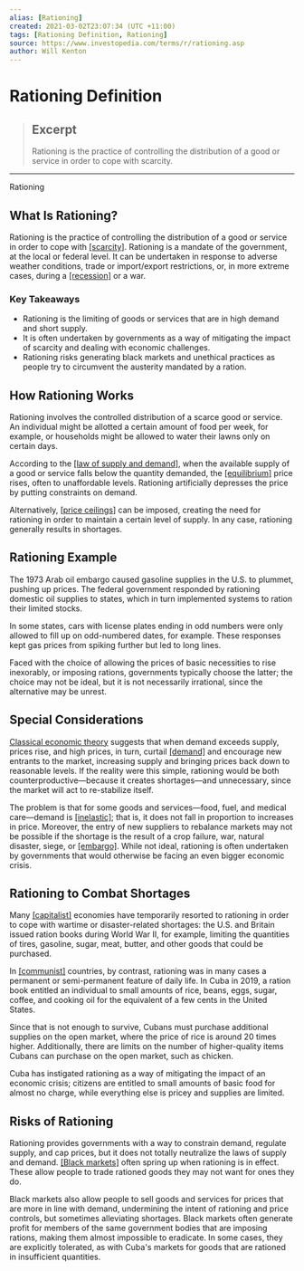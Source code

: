 ```yaml
---
alias: [Rationing]
created: 2021-03-02T23:07:34 (UTC +11:00)
tags: [Rationing Definition, Rationing]
source: https://www.investopedia.com/terms/r/rationing.asp
author: Will Kenton
---
```


# Rationing Definition

> ## Excerpt
> Rationing is the practice of controlling the distribution of a good or service in order to cope with scarcity.

---

Rationing
## What Is Rationing?

Rationing is the practice of controlling the distribution of a good or service in order to cope with [[scarcity]](https://www.investopedia.com/terms/s/scarcity.asp). Rationing is a mandate of the government, at the local or federal level. It can be undertaken in response to adverse weather conditions, trade or import/export restrictions, or, in more extreme cases, during a [[recession]](https://www.investopedia.com/terms/r/recession.asp) or a war.

### Key Takeaways

-   Rationing is the limiting of goods or services that are in high demand and short supply.
-   It is often undertaken by governments as a way of mitigating the impact of scarcity and dealing with economic challenges.
-   Rationing risks generating black markets and unethical practices as people try to circumvent the austerity mandated by a ration.

## How Rationing Works

Rationing involves the controlled distribution of a scarce good or service. An individual might be allotted a certain amount of food per week, for example, or households might be allowed to water their lawns only on certain days.

According to the [[law of supply and demand]](https://www.investopedia.com/terms/l/law-of-supply-demand.asp), when the available supply of a good or service falls below the quantity demanded, the [[equilibrium]](https://www.investopedia.com/terms/e/equilibrium.asp) price rises, often to unaffordable levels. Rationing artificially depresses the price by putting constraints on demand.

Alternatively, [[price ceilings]](https://www.investopedia.com/terms/p/price-ceiling.asp) can be imposed, creating the need for rationing in order to maintain a certain level of supply. In any case, rationing generally results in shortages. 

## Rationing Example

The 1973 Arab oil embargo caused gasoline supplies in the U.S. to plummet, pushing up prices. The federal government responded by rationing domestic oil supplies to states, which in turn implemented systems to ration their limited stocks.

In some states, cars with license plates ending in odd numbers were only allowed to fill up on odd-numbered dates, for example. These responses kept gas prices from spiking further but led to long lines.

Faced with the choice of allowing the prices of basic necessities to rise inexorably, or imposing rations, governments typically choose the latter; the choice may not be ideal, but it is not necessarily irrational, since the alternative may be unrest. 

## Special Considerations

[Classical economic theory](https://www.investopedia.com/terms/c/classicaleconomics.asp) suggests that when demand exceeds supply, prices rise, and high prices, in turn, curtail [[demand]](https://www.investopedia.com/terms/d/demand.asp) and encourage new entrants to the market, increasing supply and bringing prices back down to reasonable levels. If the reality were this simple, rationing would be both counterproductive—because it creates shortages—and unnecessary, since the market will act to re-stabilize itself.

The problem is that for some goods and services—food, fuel, and medical care—demand is [[inelastic]](https://www.investopedia.com/terms/p/priceelasticity.asp); that is, it does not fall in proportion to increases in price. Moreover, the entry of new suppliers to rebalance markets may not be possible if the shortage is the result of a crop failure, war, natural disaster, siege, or [[embargo]](https://www.investopedia.com/terms/e/embargo.asp). While not ideal, rationing is often undertaken by governments that would otherwise be facing an even bigger economic crisis.

## Rationing to Combat Shortages

Many [[capitalist]](https://www.investopedia.com/terms/c/capitalism.asp) economies have temporarily resorted to rationing in order to cope with wartime or disaster-related shortages: the U.S. and Britain issued ration books during World War II, for example, limiting the quantities of tires, gasoline, sugar, meat, butter, and other goods that could be purchased.

In [[communist]](https://www.investopedia.com/terms/c/communism.asp) countries, by contrast, rationing was in many cases a permanent or semi-permanent feature of daily life. In Cuba in 2019, a ration book entitled an individual to small amounts of rice, beans, eggs, sugar, coffee, and cooking oil for the equivalent of a few cents in the United States.

Since that is not enough to survive, Cubans must purchase additional supplies on the open market, where the price of rice is around 20 times higher. Additionally, there are limits on the number of higher-quality items Cubans can purchase on the open market, such as chicken.

Cuba has instigated rationing as a way of mitigating the impact of an economic crisis; citizens are entitled to small amounts of basic food for almost no charge, while everything else is pricey and supplies are limited.

## Risks of Rationing

Rationing provides governments with a way to constrain demand, regulate supply, and cap prices, but it does not totally neutralize the laws of supply and demand. [[Black markets]](https://www.investopedia.com/terms/b/blackmarket.asp) often spring up when rationing is in effect. These allow people to trade rationed goods they may not want for ones they do.

Black markets also allow people to sell goods and services for prices that are more in line with demand, undermining the intent of rationing and price controls, but sometimes alleviating shortages. Black markets often generate profit for members of the same government bodies that are imposing rations, making them almost impossible to eradicate. In some cases, they are explicitly tolerated, as with Cuba's markets for goods that are rationed in insufficient quantities.
